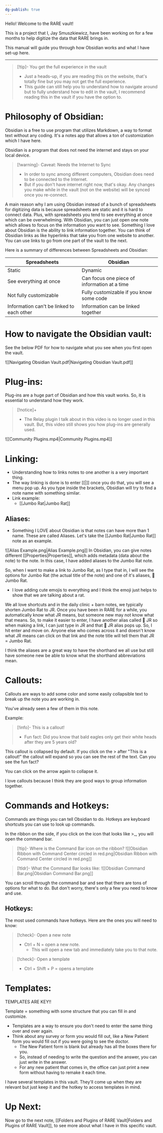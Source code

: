 ```yaml
---
dg-publish: true
---
```


Hello! Welcome to the RARE vault!

This is a project that I, Jay Smuszkiewicz, have been working on for a few months to help digitize the data that RARE brings in.

This manual will guide you through how Obsidian works and what I have set-up here.

---

> [!tip]- You get the full experience in the vault
> - Just a heads-up, if you are reading this on the website, that's totally fine but you may not get the full experience.
> - This guide can still help you to understand how to navigate around but to fully understand how to edit in the vault, I recommend reading this in the vault if you have the option to.

# Philosophy of Obsidian:

Obsidian is a free to use program that utilizes Markdown, a way to format text without any coding. It's a notes app that allows a ton of customization which I have here.

Obsidian is a program that does not need the internet and stays on your local device.

> [!warning]- Caveat: Needs the Internet to Sync
> - In order to sync among different computers, Obsidian does need to be connected to the Internet.
> - But if you don't have internet right now, that's okay. Any changes you make while in the vault (not on the website) will be synced once you re-connect.

A main reason why I am using Obsidian instead of a bunch of spreadsheets for digitizing data is because spreadsheets are static and it is hard to connect data. Plus, with spreadsheets you tend to see everything at once which can be overwhelming. With Obsidian, you can just open one note which allows to focus on the information you want to see. Something I love about Obsidian is the ability to link information together. You can think of Obsidian links as like hyperlinks that take you from one website to another. You can use links to go from one part of the vault to the next.

Here is a summary of differences between Spreadsheets and Obsidian:

| Spreadsheets                              | Obsidian                                     |
| ----------------------------------------- | -------------------------------------------- |
| Static                                    | Dynamic                                      |
| See everything at once                    | Can focus one piece of information at a time |
| Not fully customizable                    | Fully customizable if you know some code     |
| Information can't be linked to each other | Information can be linked together           |

# How to navigate the Obsidian vault:

See the below PDF for how to navigate what you see when you first open the vault.

![[Navigating Obsidian Vault.pdf|Navigating Obsidian Vault.pdf]]

# Plug-ins:

Plug-ins are a huge part of Obsidian and how this vault works. So, it is essential to understand how they work.

> [!notice]+
> - The Relay plugin I talk about in this video is no longer used in this vault. But, this video still shows you how plug-ins are generally used.

![[Community Plugins.mp4|Community Plugins.mp4]]

# Linking:
- Understanding how to links notes to one another is a very important thing.
- The way linking is done is to enter [[|]] once you do that, you will see a menu pop up. As you type inside the brackets, Obsidian will try to find a note name with something similar.
- Link example:
	- [[Jumbo Rat|Jumbo Rat]]

## Aliases:
- Something I LOVE about Obsidian is that notes can have more than 1 name. These are called Aliases. Let's take the [[Jumbo Rat|Jumbo Rat]] note as an example.

![[Alias Example.png|Alias Example.png]]
In Obsidian, you can give notes different [[Properties|Properties]], which adds metadata (data about the note) to the note. In this case, I have added aliases to the Jumbo Rat note.

So, when I want to make a link to Jumbo Rat, as I type that in, I will see the options for Jumbo Rat (the actual title of the note) and one of it's aliases, 🐀 Jumbo Rat.
- I love adding cute emojis to everything and I think the emoji just helps to show that we are talking about a rat.

We all love shortcuts and in the daily clinic + barn notes, we typically shorten Jumbo Rat to JR. Once you have been in RARE for a while, you automatically know what JR means, but someone new may not know what that means. So, to make it easier to enter, I have another alias called 🐀 JR so when making a link, I can just type in JR and that 🐀 JR alias pops up. So, I hit enter and move on. Anyone else who comes across it and doesn't know what JR means can click on that link and the note title will tell them that JR = Jumbo Rat.

I think the aliases are a great way to have the shorthand we all use but still have someone new be able to know what the shorthand abbreviations mean.

# Callouts:

Callouts are ways to add some color and some easily collapsible text to break up the note you are working in.

You've already seen a few of them in this note.

Example:
> [!info]- This is a callout!
> - Fun fact: Did you know that bald eagles only get their white heads after they are 5 years old?

This callout is collapsed by default. If you click on the > after "This is a callout!" the callout will expand so you can see the rest of the text. Can you see the fun fact?

You can click on the arrow again to collapse it.

I love callouts because I think they are good ways to group information together.

# Commands and Hotkeys:

Commands are things you can tell Obsidian to do.
Hotkeys are keyboard shortcuts you can use to look up commands.

In the ribbon on the side, if you click on the icon that looks like >\_, you will open the command bar.

> [!tip]- Where is the Command Bar icon on the ribbon?
> ![[Obsidian Ribbon with Command Center circled in red.png|Obsidian Ribbon with Command Center circled in red.png]]

> [!tldr]- What the Command Bar looks like:
![[Obsidian Command Bar.png|Obsidian Command Bar.png]]

You can scroll through the command bar and see that there are tons of options for what to do. But don't worry, there's only a few you need to know and use.

## Hotkeys:
 The most used commands have hotkeys. Here are the ones you will need to know:

> [!check]- Open a new note
> - Ctrl + N = open a new note.
> 	- This will open a new tab and immediately take you to that note.

> [!check]- Open a template
> - Ctrl + Shift + P = opens a template

# Templates:

TEMPLATES ARE KEY!!

Template = something with some structure that you can fill in and customize.
- Templates are a way to ensure you don't need to enter the same thing over and over again.
- Think about any survey or form you would fill out, like a New Patient form you would fill out if you were going to see the doctor.
	- The New Patient form is blank but already has all the boxes there for you.
	- So, instead of needing to write the question and the answer, you can just write in the answer.
	- For any new patient that comes in, the office can just print a new form without having to remake it each time.

I have several templates in this vault. They'll come up when they are relevant but just keep it and the hotkey to access templates in mind.

# Up Next:

Now go to the next note, [[Folders and Plugins of RARE Vault|Folders and Plugins of RARE Vault]], to see more about what I have in this specific vault.